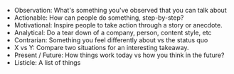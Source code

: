 - Observation: What's something you've observed that you can talk about
- Actionable: How can people do something, step-by-step?
- Motivational: Inspire people to take action through a story or anecdote.
- Analytical: Do a tear down of a company, person, content style, etc
- Contrarian: Something you feel differently about vs the status quo
- X vs Y: Compare two situations for an interesting takeaway.
- Present / Future: How things work today vs how you think in the future?
- Listicle: A list of things

